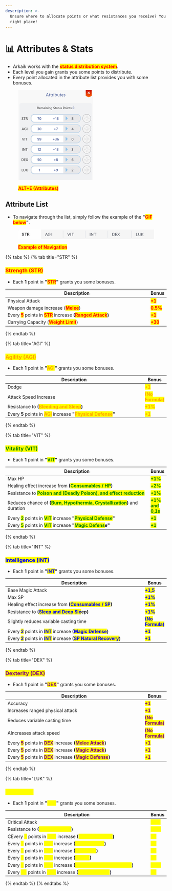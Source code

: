 ```yaml
---
description: >-
  Unsure where to allocate points or what resistances you receive? You're in the
  right place!
---
```


# 📊 Attributes & Stats

* Arkaik works with the <mark style="color:red;">**status distribution system**</mark>.
* Each level you gain grants you some points to distribute.
* Every point allocated in the attribute list provides you with some bonuses.

<figure><img src="../.gitbook/assets/image (1) (1) (1) (1) (1) (1) (1) (1) (1) (1) (1) (1) (1) (1) (1) (1) (1) (1) (1) (1) (1) (1) (1) (1) (1).png" alt="" width="234"><figcaption><p><mark style="color:red;"><strong>ALT+E (Attributes)</strong></mark></p></figcaption></figure>

## **Attribute List**

* To navigate through the list, simply follow the example of the **"**<mark style="color:red;">**GIF below**</mark>**"**.

<figure><img src="../.gitbook/assets/988 (1).gif" alt=""><figcaption><p><mark style="color:red;"><strong>Example of Navigation</strong></mark></p></figcaption></figure>

{% tabs %}
{% tab title="STR" %}
### <mark style="color:red;">**Strength (STR)**</mark>

* Each **1** point in **"**<mark style="color:red;">**STR**</mark>**"** grants you some bonuses.

<table><thead><tr><th width="512">Description</th><th>Bonus</th></tr></thead><tbody><tr><td>Physical Attack</td><td><mark style="color:red;"><strong>+1</strong></mark></td></tr><tr><td>Weapon damage increase (<mark style="color:red;"><strong>Melee</strong></mark>)</td><td><mark style="color:red;"><strong>0.5%</strong></mark></td></tr><tr><td>Every <mark style="color:red;"><strong>5</strong></mark> points in <mark style="color:red;"><strong>STR</strong></mark> increase <strong>(</strong><mark style="color:red;"><strong>Ranged Attack</strong></mark><strong>)</strong></td><td><mark style="color:red;"><strong>+1</strong></mark></td></tr><tr><td>Carrying Capacity (<mark style="color:red;"><strong>Weight Limit</strong></mark>)</td><td><mark style="color:red;"><strong>+30</strong></mark></td></tr></tbody></table>
{% endtab %}

{% tab title="AGI" %}
### <mark style="color:orange;">**Agility (AGI)**</mark>

* Each **1** point in **"**<mark style="color:orange;">**AGI**</mark>**"** grants you some bonuses.

<table><thead><tr><th width="546">Description</th><th>Bonus</th></tr></thead><tbody><tr><td>Dodge</td><td><mark style="color:orange;"><strong>+1</strong></mark></td></tr><tr><td>Attack Speed Increase</td><td><mark style="color:orange;"><strong>(No Formula)</strong></mark></td></tr><tr><td>Resistance to <strong>(</strong><mark style="color:orange;"><strong>Bleeding and Sleep</strong></mark><strong>)</strong></td><td><mark style="color:orange;"><strong>+1%</strong></mark></td></tr><tr><td>Every <strong>5</strong> points in <mark style="color:orange;"><strong>AGI</strong></mark> increase <strong>"</strong><mark style="color:orange;"><strong>Physical Defense</strong></mark><strong>"</strong></td><td><mark style="color:orange;"><strong>+1</strong></mark></td></tr></tbody></table>
{% endtab %}

{% tab title="VIT" %}
### <mark style="color:green;">**Vitality (VIT)**</mark>

* Each **1** point in **"**<mark style="color:green;">**VIT**</mark>**"** grants you some bonuses.

<table><thead><tr><th width="544">Description</th><th>Bonus</th></tr></thead><tbody><tr><td>Max HP</td><td><mark style="color:green;"><strong>+1%</strong></mark></td></tr><tr><td>Healing effect increase from <strong>(</strong><mark style="color:green;"><strong>Consumables / HP</strong></mark><strong>)</strong></td><td><mark style="color:green;">+<strong>2%</strong></mark></td></tr><tr><td>Resistance to <mark style="color:green;"><strong>Poison and (Deadly Poison), and effect reduction</strong></mark></td><td><mark style="color:green;"><strong>+1%</strong></mark></td></tr><tr><td>Reduces chance of <strong>(</strong><mark style="color:green;"><strong>Burn, Hypothermia, Crystallization</strong></mark><strong>)</strong> and duration</td><td><mark style="color:green;"><strong>+1% and 0,1s</strong></mark></td></tr><tr><td>Every <mark style="color:green;"><strong>2</strong></mark> points in <mark style="color:green;"><strong>VIT</strong></mark> increase <strong>"</strong><mark style="color:green;"><strong>Physical Defense</strong></mark><strong>"</strong></td><td><mark style="color:green;"><strong>+1</strong></mark></td></tr><tr><td>Every <mark style="color:green;"><strong>5</strong></mark> points in <mark style="color:green;"><strong>VIT</strong></mark> increase <strong>"</strong><mark style="color:green;"><strong>Magic Defens</strong></mark><strong>e"</strong></td><td><mark style="color:green;"><strong>+1</strong></mark></td></tr></tbody></table>
{% endtab %}

{% tab title="INT" %}
### <mark style="color:blue;">**Intelligence (INT)**</mark>

* Each **1** point in **"**<mark style="color:blue;">**INT**</mark>**"** grants you some bonuses.

<table><thead><tr><th width="546">Description</th><th>Bonus</th></tr></thead><tbody><tr><td>Base Magic Attack</td><td><mark style="color:blue;"><strong>+1,5</strong></mark></td></tr><tr><td>Max SP</td><td><mark style="color:blue;"><strong>+1%</strong></mark></td></tr><tr><td>Healing effect increase from <strong>(</strong><mark style="color:blue;"><strong>Consumables / SP</strong></mark><strong>)</strong></td><td><mark style="color:blue;"><strong>+1%</strong></mark></td></tr><tr><td>Resistance to <strong>(</strong><mark style="color:blue;"><strong>Sleep and Deep Sle</strong></mark><strong>ep)</strong></td><td><mark style="color:blue;"><strong>+1%</strong></mark></td></tr><tr><td>Slightly reduces variable casting time</td><td><mark style="color:blue;"><strong>(No Formula)</strong></mark></td></tr><tr><td>Every <mark style="color:blue;"><strong>2</strong></mark> points in <mark style="color:blue;"><strong>INT</strong></mark> increase <strong>(</strong><mark style="color:blue;"><strong>Magic Defense</strong></mark><strong>)</strong></td><td><mark style="color:blue;"><strong>+1</strong></mark></td></tr><tr><td>Every <mark style="color:blue;"><strong>2</strong></mark> points in <mark style="color:blue;"><strong>INT</strong></mark> increase <strong>(</strong><mark style="color:blue;"><strong>SP Natural Recovery</strong></mark><strong>)</strong></td><td><mark style="color:blue;"><strong>+1</strong></mark></td></tr></tbody></table>
{% endtab %}

{% tab title="DEX" %}
### <mark style="color:purple;">**Dexterity (DEX)**</mark>

* Each **1** point in **"**<mark style="color:purple;">**DEX**</mark>**"** grants you some bonuses.

<table><thead><tr><th width="546">Description</th><th>Bonus</th></tr></thead><tbody><tr><td>Accuracy</td><td><mark style="color:purple;"><strong>+1</strong></mark></td></tr><tr><td>Increases ranged physical attack</td><td><mark style="color:purple;"><strong>+1</strong></mark></td></tr><tr><td>Reduces variable casting time</td><td><mark style="color:purple;"><strong>(No Formula)</strong></mark></td></tr><tr><td>AIncreases attack speed</td><td><mark style="color:purple;"><strong>(No Formula)</strong></mark></td></tr><tr><td>Every <mark style="color:purple;"><strong>5</strong></mark> points in <mark style="color:purple;"><strong>DEX</strong></mark> increase <strong>(</strong><mark style="color:purple;"><strong>Melee Attack</strong></mark><strong>)</strong></td><td><mark style="color:purple;"><strong>+1</strong></mark></td></tr><tr><td>Every <mark style="color:purple;"><strong>5</strong></mark> points in <mark style="color:purple;"><strong>DEX</strong></mark> increase <strong>(</strong><mark style="color:purple;"><strong>Magic Attack</strong></mark><strong>)</strong></td><td><mark style="color:purple;"><strong>+1</strong></mark></td></tr><tr><td>Every <mark style="color:purple;"><strong>5</strong></mark> points in <mark style="color:purple;"><strong>DEX</strong></mark> increase <strong>(</strong><mark style="color:purple;"><strong>Magic Defense</strong></mark><strong>)</strong></td><td><mark style="color:purple;"><strong>+1</strong></mark></td></tr></tbody></table>
{% endtab %}

{% tab title="LUK" %}
### <mark style="color:yellow;">**Luck (LUK)**</mark>

* Each **1** point in **"**<mark style="color:yellow;">**LUK**</mark>**"** grants you some bonuses.

<table><thead><tr><th width="546">Description</th><th>Bonus</th></tr></thead><tbody><tr><td>Critical Attack</td><td><mark style="color:yellow;"><strong>+0.3</strong></mark></td></tr><tr><td>Resistance to <strong>(</strong><mark style="color:yellow;"><strong>Curse and Hex</strong></mark><strong>)</strong></td><td><mark style="color:yellow;"><strong>+1%</strong></mark></td></tr><tr><td>CEvery <mark style="color:yellow;"><strong>3</strong></mark> points in <mark style="color:yellow;"><strong>LUK</strong></mark> increase <strong>(</strong><mark style="color:yellow;"><strong>Physical Attack</strong></mark><strong>)</strong></td><td><mark style="color:yellow;"><strong>+1</strong></mark></td></tr><tr><td>Every <mark style="color:yellow;"><strong>3</strong></mark> points in <mark style="color:yellow;"><strong>LUK</strong></mark> increase <strong>(</strong><mark style="color:yellow;"><strong>Magic Attack</strong></mark><strong>)</strong></td><td><mark style="color:yellow;"><strong>+1</strong></mark></td></tr><tr><td>Every <mark style="color:yellow;"><strong>3</strong></mark> points in <mark style="color:yellow;"><strong>LUK</strong></mark> increase <strong>(</strong><mark style="color:yellow;"><strong>Accuracy</strong></mark><strong>)</strong></td><td><mark style="color:yellow;"><strong>+1</strong></mark></td></tr><tr><td>Every <mark style="color:yellow;"><strong>3</strong></mark> points in <mark style="color:yellow;"><strong>LUK</strong></mark> increase <strong>(</strong><mark style="color:yellow;"><strong>Dodge</strong></mark><strong>)</strong></td><td><mark style="color:yellow;"><strong>+1</strong></mark></td></tr><tr><td>Every <mark style="color:yellow;"><strong>5</strong></mark> points in <mark style="color:yellow;"><strong>LUK</strong></mark> increase <strong>(</strong><mark style="color:yellow;"><strong>Resistance to Critical Hits</strong></mark><strong>)</strong></td><td><mark style="color:yellow;"><strong>+1%</strong></mark></td></tr><tr><td>Every <mark style="color:yellow;"><strong>10</strong></mark> points in <mark style="color:yellow;"><strong>LUK</strong></mark> increase <strong>(</strong><mark style="color:yellow;"><strong>Perfect Dodge</strong></mark><strong>)</strong></td><td><mark style="color:yellow;"><strong>+1</strong></mark></td></tr></tbody></table>
{% endtab %}
{% endtabs %}
